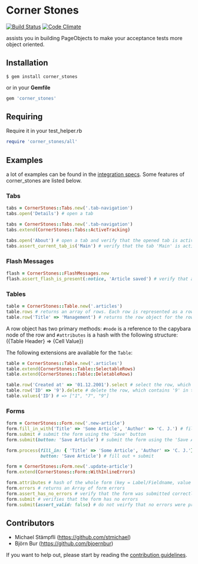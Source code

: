 # Corner Stones

[![Build Status](https://secure.travis-ci.org/senny/corner_stones.png)](http://travis-ci.org/senny/corner_stones)
[![Code Climate](https://codeclimate.com/badge.png)](https://codeclimate.com/github/senny/corner_stones)

assists you in building PageObjects to make your acceptance tests more object oriented.

## Installation

``` terminal
$ gem install corner_stones
```

or in your **Gemfile**

``` ruby
gem 'corner_stones'
```

## Requiring

Require it in your test_helper.rb

```ruby
require 'corner_stones/all'
```

## Examples

a lot of examples can be found in the [integration specs](https://github.com/senny/corner_stones/tree/master/spec/integration).
Some features of corner_stones are listed below.

### Tabs

```ruby
tabs = CornerStones::Tabs.new('.tab-navigation')
tabs.open('Details') # open a tab
```

```ruby
tabs = CornerStones::Tabs.new('.tab-navigation')
tabs.extend(CornerStones::Tabs::ActiveTracking)

tabs.open('About') # open a tab and verify that the opened tab is active
tabs.assert_current_tab_is('Main') # verify that the tab 'Main' is active
```

### Flash Messages

```ruby
flash = CornerStones::FlashMessages.new
flash.assert_flash_is_present(:notice, 'Article saved') # verify that a given flash message is present
```

### Tables

```ruby
table = CornerStones::Table.new('.articles')
table.rows # returns an array of rows. Each row is represented as a row object.
table.row('Title' => 'Management') # returns the row object for the row with 'Management' in the 'Title' column
```

A row object has two primary methods: `#node` is a reference to the capybara node of the row and `#attributes` is a hash
with the following structure: ({Table Header} => {Cell Value})

The following extensions are available for the `Table`:

```ruby
table = CornerStones::Table.new('.articles')
table.extend(CornerStones::Table::SelectableRows)
table.extend(CornerStones::Table::DeletableRows)

table.row('Created at' => '01.12.2001').select # select the row, which has '01.12.2001' in the 'Created at' column
table.row('ID' => '9').delete # delete the row, which contains '9' in the 'ID' column
table.values('ID') # => ["1", "7", "9"]
```

### Forms

```ruby
form = CornerStones::Form.new('.new-article')
form.fill_in_with('Title' => 'Some Article', 'Author' => 'C. J.') # fill out the form
form.submit # submit the form using the 'Save' button
form.submit(button: 'Save Article') # submit the form using the 'Save Article' button

form.process(fill_in: { 'Title' => 'Some Article', 'Author' => 'C. J.'},
             button: 'Save Article') # fill out + submit
```

```ruby
form = CornerStones::Form.new('.update-article')
form.extend(CornerStones::Form::WithInlineErrors)

form.attributes # hash of the whole form (key = Label/Fieldname, value = value (seen by the user) eg. {'Title' => 'Some Article', 'Author' => 'C. J.'}
form.errors # returns an Array of form errors
form.assert_has_no_errors # verify that the form was submitted correctly
form.submit # verifies that the form has no errors
form.submit(assert_valid: false) # do not veirfy that no errors were present
```

## Contributors

* Michael Stämpfli (https://github.com/stmichael)
* Björn Bur (https://github.com/bjoernbur)

If you want to help out, please start by reading the [contribution guidelines](CONTRIBUTING.md).
